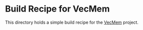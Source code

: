 <!--
SPDX-PackageName: "detray, a part of the ACTS project"
SPDX-FileCopyrightText: 2021 CERN
SPDX-License-Identifier: MPL-2.0
-->

# Build Recipe for VecMem

This directory holds a simple build recipe for the
[VecMem](https://github.com/acts-project/vecmem) project.
